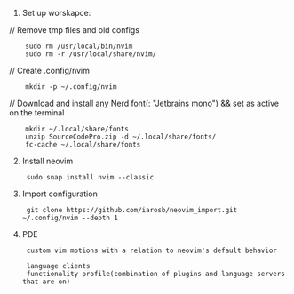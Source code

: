 1. Set up worskapce:

// Remove tmp files and old configs 

        sudo rm /usr/local/bin/nvim
        sudo rm -r /usr/local/share/nvim/

// Create .config/nvim

        mkdir -p ~/.config/nvim

// Download and install any Nerd font(: "Jetbrains mono") && set as active on the terminal

        mkdir ~/.local/share/fonts
        unzip SourceCodePro.zip -d ~/.local/share/fonts/
        fc-cache ~/.local/share/fonts

 
2. Install neovim

        sudo snap install nvim --classic

3. Import configuration 

        git clone https://github.com/iarosb/neovim_import.git ~/.config/nvim --depth 1


4. PDE

        custom vim motions with a relation to neovim's default behavior

        language clients
        functionality profile(combination of plugins and language servers that are on)
